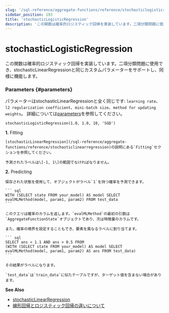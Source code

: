 ```yaml
---
slug: '/sql-reference/aggregate-functions/reference/stochasticlogisticregression'
sidebar_position: 193
title: 'stochasticLogisticRegression'
description: 'この関数は確率的ロジスティック回帰を実装しています。二項分類問題に使用でき、stochasticLinearRegressionと同じカスタムパラメーターをサポートし、同様に機能します。'
---
```



# stochasticLogisticRegression

この関数は確率的ロジスティック回帰を実装しています。二項分類問題に使用でき、stochasticLinearRegressionと同じカスタムパラメーターをサポートし、同様に機能します。

### Parameters {#parameters}

パラメーターはstochasticLinearRegressionと全く同じです:
`learning rate`、`l2 regularization coefficient`、`mini-batch size`、`method for updating weights`。
詳細については[parameters](../reference/stochasticlinearregression.md/#parameters)を参照してください。

``` text
stochasticLogisticRegression(1.0, 1.0, 10, 'SGD')
```

**1.** Fitting

<!-- -->

    [stochasticLinearRegression](/sql-reference/aggregate-functions/reference/stochasticlinearregression)の説明にある`Fitting`セクションを参照してください。

    予測されたラベルは\[-1, 1\]の範囲でなければなりません。

**2.** Predicting

<!-- -->

    保存された状態を使用して、オブジェクトがラベル`1`を持つ確率を予測できます。

    ``` sql
    WITH (SELECT state FROM your_model) AS model SELECT
    evalMLMethod(model, param1, param2) FROM test_data
    ```

    このクエリは確率のカラムを返します。`evalMLMethod`の最初の引数は`AggregateFunctionState`オブジェクトであり、次は特徴量のカラムです。

    また、確率の境界を設定することもでき、要素を異なるラベルに割り当てます。

    ``` sql
    SELECT ans < 1.1 AND ans > 0.5 FROM
    (WITH (SELECT state FROM your_model) AS model SELECT
    evalMLMethod(model, param1, param2) AS ans FROM test_data)
    ```

    その結果がラベルになります。

    `test_data`は`train_data`に似たテーブルですが、ターゲット値を含まない場合があります。

**See Also**

- [stochasticLinearRegression](/sql-reference/aggregate-functions/reference/stochasticlogisticregression)
- [線形回帰とロジスティック回帰の違いについて](https://stackoverflow.com/questions/12146914/what-is-the-difference-between-linear-regression-and-logistic-regression)
